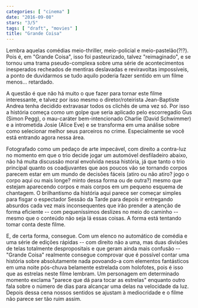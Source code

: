 ```yaml
---
categories: [ "cinema" ]
date: "2016-09-08"
stars: "3/5"
tags: [ "draft", "movies" ]
title: "Grande Coisa"
---
```

Lembra aquelas comédias meio-thriller, meio-policial e
meio-pastelão(?!?). Pois é, em "Grande Coisa", isso foi pasteurizado,
talvez "reimaginado", e se tornou uma trama pseudo-complexa sobre uma
série de acontecimentos inesperados recheados de mentiras deslavadas e
reviravoltas impossíveis, a ponto de duvidarmos se tudo aquilo poderia
fazer sentido em um filme menos... retardado.

A questão é que não há muito o que fazer para tornar este
filme interessante, e talvez por isso mesmo o diretor/roteirista
Jean-Baptiste Andrea tenha decidido extravasar todos os clichês de uma
vez só. Por isso a história começa como um golpe que seria aplicado
pelo escorregadio Gus (Simon Pegg), o mau-caráter bem-intencionado
Charlie (David Schwimmer) e a intrometida Josie (Alice Eve) e se
transforma em uma análise sobre como selecionar melhor seus parceiros
no crime. Especialmente se você está entrando agora nessa área.

Fotografado como um pedaço de arte impecável, com direito a contra-luz
no momento em que o trio decide jogar um automóvel desfiladeiro
abaixo, não há muita discussão moral envolvida nessa história,
já que tanto o trio principal quanto os coadjuvantes que aos poucos
vão se tornando corpos parecem estar em um mundo de decisões fáceis
(atiro ou não atiro? jogo o corpo aqui ou mais longe? minto dessa forma
ou de outra?) mesmo que estejam aparecendo corpos e mais corpos em um
pequeno esquema de chantagem. O brilhantismo da história aqui parece ser
começar simples para fisgar o espectador Sessão da Tarde para depois
ir entregando absurdos cada vez mais inconsequentes que irão prender
a atenção de forma eficiente -- com pequeníssimos deslizes no meio
do caminho -- mesmo que o conteúdo não seja lá essas coisas. A forma
está tentando tomar conta deste filme.

E, de certa forma, consegue. Com um elenco no automático de comédia
e uma série de edições rápidas -- com direito não a uma, mas duas
divisões de telas totalmente despropositais e que geram ainda mais
confusão -- "Grande Coisa" realmente consegue comprovar que é possível
contar uma história sobre absolutamente nada povoando-a com elementos
fantásticos em uma noite pós-chuva belamente estrelada com holofotes,
pois é isso que as estrelas neste filme lembram. Um personagem em
determinado momento exclama "parece que dá para tocar as estrelas"
enquanto outro fala sobre o número de dias para alcançar uma delas
na velocidade da luz. Depois dessa cena nossos sentidos se ajustam à
mediocridade e o filme não parece ser tão ruim assim.

